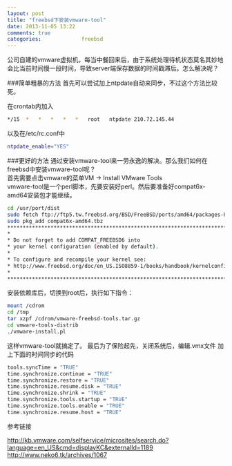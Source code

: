 ```yaml
---
layout: post
title: "freebsd下安装vmware-tool"
date: 2013-11-05 13:22
comments: true
categories:             freebsd
---
```


公司自建的vmware虚拟机，每当中餐回来后，由于系统处理待机状态莫名其妙地会比当前时间慢一段时间，导致server端保存数据的时间戳滞后。怎么解决呢？

<!-- more -->

###简单粗暴的方法
首先可以尝试加上ntpdate自动来同步，不过这个方法比较死。

在crontab内加入

```bash
*/15  *   *   *   *   *   root   ntpdate 210.72.145.44
```

以及在/etc/rc.conf中

```bash
ntpdate_enable="YES"
```

###更好的方法
通过安装vmware-tool来一劳永逸的解决。那么我们如何在freebsd中安装vmware-tool呢？  
首先需要点击vmware的菜单VM -> Install VMware Tools  
vmware-tool是一个perl脚本，先要安装好perl。然后要准备好compat6x-amd64安装包才能继续。

```bash
cd /usr/port/dist
sudo fetch ftp://ftp5.tw.freebsd.org/BSD/FreeBSD/ports/amd64/packages-8-current/Latest/compat6x-amd64.tbz
sudo pkg_add compat6x-amd64.tbz
*******************************************************************************
*                                                                             *
* Do not forget to add COMPAT_FREEBSD6 into                                   *
* your kernel configuration (enabled by default).                             *
*                                                                             *
* To configure and recompile your kernel see:                                 *
* http://www.freebsd.org/doc/en_US.ISO8859-1/books/handbook/kernelconfig.html *
*                                                                             *
*******************************************************************************
```

安装依赖库后，切换到root后，执行如下指令：

```bash
mount /cdrom
cd /tmp
tar xzpf /cdrom/vmware-freebsd-tools.tar.gz
cd vmware-tools-distrib
./vmware-install.pl
```

这样vmware-tool就搞定了。
最后为了保险起先，关闭系统后，编辑.vmx文件
加上下面的时间同步的代码

```bash
tools.syncTime = "TRUE"
time.synchronize.continue = "TRUE"
time.synchronize.restore = "TRUE"
time.synchronize.resume.disk = "TRUE"
time.synchronize.shrink = "TRUE"
time.synchronize.tools.startup = "TRUE"
time.synchronize.tools.enable = "TRUE"
time.synchronize.resume.host = "TRUE"
```

参考链接

http://kb.vmware.com/selfservice/microsites/search.do?language=en_US&cmd=displayKC&externalId=1189
http://www.neko6.tk/archives/1067
